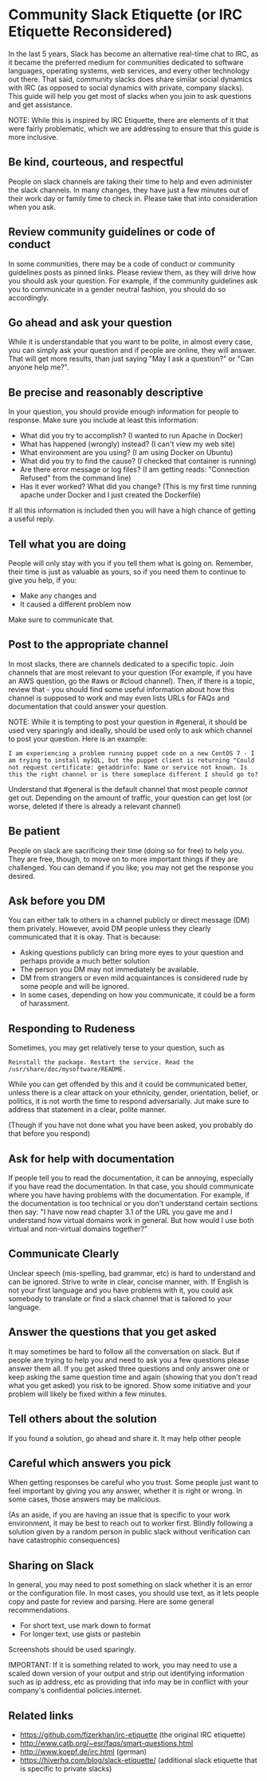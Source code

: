 # Community Slack Etiquette (or IRC Etiquette Reconsidered)

In the last 5 years, Slack has become an alternative real-time chat to IRC, as it became the preferred medium for communities dedicated to software languages, operating systems, web services, and every other technology out there. That said, community slacks does share similar social dynamics with IRC (as opposed to social dynamics with private, company slacks). This guide will help you get most of slacks when you join to ask questions and get assistance.

NOTE: While this is inspired by IRC Etiquette, there are elements of it that were fairly problematic, which we are addressing to ensure that this guide is more inclusive.

## Be kind, courteous, and respectful

People on slack channels are taking their time to help and even administer the slack channels. In many changes, they have just a few minutes out of their work day or family time to check in. Please take that into consideration when you ask.

## Review community guidelines or code of conduct

In some communities, there may be a code of conduct or community guidelines posts as pinned links. Please review them, as they will drive how you should ask your question. For example, if the community guidelines ask you to communicate in a gender neutral fashion, you should do so accordingly. 

## Go ahead and ask your question

While it is understandable that you want to be polite, in almost every case, you can simply ask your question and if people are online, they will answer. That will get more results, than just saying "May I ask a question?" or "Can anyone help me?". 

## Be precise and reasonably descriptive

In your question, you should provide enough information for people to response. Make sure you include at least this information:

- What did you try to accomplish? (I wanted to run Apache in Docker)
- What has happened (wrongly) instead? (I can't view my web site)
- What environment are you using? (I am using Docker on Ubuntu)
- What did you try to find the cause? (I checked that container is running)
- Are there error message or log files? (I am getting reads: "Connection Refused" from the command line)
- Has it ever worked? What did you change? (This is my first time running apache under Docker and I just created the Dockerfile)

If all this information is included then you will have a high chance of getting a useful reply.

## Tell what you are doing

People will only stay with you if you tell them what is going on. Remember, their time is just as valuable as yours, so if you need them to continue to give you help, if you:

* Make any changes and
* It caused a different problem now

Make sure to communicate that.

## Post to the appropriate channel

In most slacks, there are channels dedicated to a specific topic. Join channels that are most relevant to your question (For example, if you have an AWS question, go the #aws or #cloud channel). Then, if there is a topic, review that - you should find some useful information about how this channel is supposed to work and may even lists URLs for FAQs and documentation that could answer your question.

NOTE: While it is tempting to post your question in #general, it should be used very sparingly and ideally, should be used only to ask which channel to post your question. Here is an example:

`I am experiencing a problem running puppet code on a new CentOS 7 - I am trying to install mySQL, but the puppet client is returning "Could not request certificate: getaddrinfo: Name or service not known. Is this the right channel or is there someplace different I should go to?`


Understand that #general is the default channel that most people *cannot* get out. Depending on the amount of traffic, your question can get lost (or worse, deleted if there is already a relevant channel)

## Be patient

People on slack are sacrificing their time (doing so for free) to help you. They are free, though, to move on to more important things if they are challenged. You can demand if you like; you may not get the response you desired.

## Ask before you DM

You can either talk to others in a channel publicly or direct message (DM) them privately. However, avoid DM people unless they clearly communicated that it is okay. That is because:

* Asking questions publicly can bring more eyes to your question and perhaps provide a much better solution
* The person you DM may not immediately be available.
* DM from strangers or even mild acquaintances is considered rude by some people and will be ignored.
* In some cases, depending on how you communicate, it could be a form of harassment.

## Responding to Rudeness

Sometimes, you may get relatively terse to your question, such as 


`Reinstall the package. Restart the service. Read the /usr/share/doc/mysoftware/README.` 

While you can get offended by this and it could be communicated better, unless there is a clear attack on your ethnicity, gender, orientation, belief, or politics, it is not worth the time to respond adversarially. Jut make sure to address that statement in a clear, polite manner.

(Though if you have not done what you have been asked, you probably do that before you respond)


## Ask for help with documentation

If people tell you to read the documentation, it can be annoying, especially if you have read the documentation. In that case, you should communicate where you have having problems with the documentation. For example, if the documentation is too technical or you don't understand certain sections then say: "I have now read chapter 3.1 of the URL you gave me and I understand how virtual domains work in general. But how would I use both virtual and non-virtual domains together?"


## Communicate Clearly

Unclear speech (mis-spelling, bad grammar, etc) is hard to understand and can be ignored. Strive to write in clear, concise manner, with. If English is not your first language and you have problems with it, you could ask somebody to translate or find a slack channel that is tailored to your language.


## Answer the questions that you get asked

It may sometimes be hard to follow all the conversation on slack. But if people are trying to help you and need to ask you a few questions please answer them all. If you get asked three questions and only answer one or keep asking the same question time and again (showing that you don't read what you get asked) you risk to be ignored. Show some initiative and your problem will likely be fixed within a few minutes.

## Tell others about the solution

If you found a solution, go ahead and share it. It may help other people

## Careful which answers you pick

When getting responses be careful who you trust. Some people just want to feel important by giving you any answer, whether it is right or wrong. In some cases, those answers may be malicious.

(As an aside, if you are having an issue that is specific to your work environment, it may be best to reach out to worker first. Blindly following a solution given by a random person in public slack without verification can have catastrophic consequences)

## Sharing on Slack

In general, you may need to post something on slack whether it is an error or the configuration file. In most cases, you should use text, as it lets people copy and paste for review and parsing. Here are some general recommendations.

* For short text, use mark down to format
* For longer text, use gists or pastebin

Screenshots should be used sparingly.

IMPORTANT: If it is something related to work, you may need to use a scaled down version of your output and strip out identifying information such as ip address, etc as providing that info may be in conflict with your company's confidential policies.internet.

Related links
-------------

- https://github.com/fizerkhan/irc-etiquette (the original IRC etiquette)
- http://www.catb.org/~esr/faqs/smart-questions.html
- http://www.koepf.de/irc.html (german)
- https://hiverhq.com/blog/slack-etiquette/ (additional slack etiquette that is specific to private slacks)